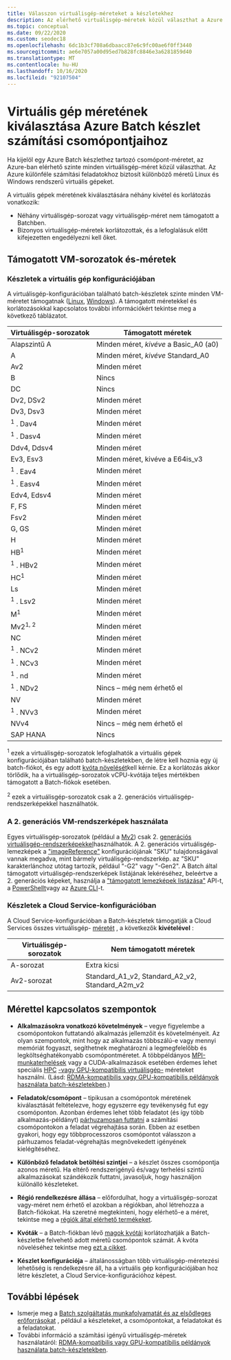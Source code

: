 ```yaml
---
title: Válasszon virtuálisgép-méreteket a készletekhez
description: Az elérhető virtuálisgép-méretek közül választhat a Azure Batch készletekben lévő számítási csomópontok számára
ms.topic: conceptual
ms.date: 09/22/2020
ms.custom: seodec18
ms.openlocfilehash: 6dc1b3cf708a6dbaacc87e6c9fc00ae6f0ff3440
ms.sourcegitcommit: ae6e7057a00d95ed7b828fc8846e3a6281859d40
ms.translationtype: MT
ms.contentlocale: hu-HU
ms.lasthandoff: 10/16/2020
ms.locfileid: "92107504"
---
```

# <a name="choose-a-vm-size-for-compute-nodes-in-an-azure-batch-pool"></a>Virtuális gép méretének kiválasztása Azure Batch készlet számítási csomópontjaihoz

Ha kijelöl egy Azure Batch készlethez tartozó csomópont-méretet, az Azure-ban elérhető szinte minden virtuálisgép-méret közül választhat. Az Azure különféle számítási feladatokhoz biztosít különböző méretű Linux és Windows rendszerű virtuális gépeket.

A virtuális gépek méretének kiválasztására néhány kivétel és korlátozás vonatkozik:

* Néhány virtuálisgép-sorozat vagy virtuálisgép-méret nem támogatott a Batchben.
* Bizonyos virtuálisgép-méretek korlátozottak, és a lefoglalásuk előtt kifejezetten engedélyezni kell őket.

## <a name="supported-vm-series-and-sizes"></a>Támogatott VM-sorozatok és-méretek

### <a name="pools-in-virtual-machine-configuration"></a>Készletek a virtuális gép konfigurációjában

A virtuálisgép-konfigurációban található batch-készletek szinte minden VM-méretet támogatnak ([Linux](../virtual-machines/sizes.md), [Windows](../virtual-machines/sizes.md)). A támogatott méretekkel és korlátozásokkal kapcsolatos további információkért tekintse meg a következő táblázatot.

| Virtuálisgép-sorozatok  | Támogatott méretek |
|------------|---------|
| Alapszintű A | Minden méret, *kivéve* a Basic_A0 (a0) |
| A | Minden méret, *kivéve* Standard_A0 |
| Av2 | Minden méret |
| B | Nincs |
| DC | Nincs |
| Dv2, DSv2 | Minden méret |
| Dv3, Dsv3 | Minden méret |
| <sup>1</sup> . Dav4 | Minden méret |
| <sup>1</sup> . Dasv4 | Minden méret |
| Ddv4, Ddsv4 |  Minden méret |
| Ev3, Esv3 | Minden méret, kivéve a E64is_v3 |
| <sup>1</sup> . Eav4 | Minden méret |
| <sup>1</sup> . Easv4 | Minden méret |
| Edv4, Edsv4 |  Minden méret |
| F, FS | Minden méret |
| Fsv2 | Minden méret |
| G, GS | Minden méret |
| H | Minden méret |
| HB<sup>1</sup> | Minden méret |
| <sup>1</sup> . HBv2 | Minden méret |
| HC<sup>1</sup> | Minden méret |
| Ls | Minden méret |
| <sup>1</sup> . Lsv2 | Minden méret |
| M<sup>1</sup> | Minden méret |
| Mv2<sup>1, 2</sup> | Minden méret |
| NC | Minden méret |
| <sup>1</sup> . NCv2 | Minden méret |
| <sup>1</sup> . NCv3 | Minden méret |
| <sup>1</sup> . nd | Minden méret |
| <sup>1</sup> . NDv2 | Nincs – még nem érhető el |
| NV | Minden méret |
| <sup>1</sup> . NVv3 | Minden méret |
| NVv4 | Nincs – még nem érhető el |
| SAP HANA | Nincs |

<sup>1</sup> ezek a virtuálisgép-sorozatok lefoglalhatók a virtuális gépek konfigurációjában található batch-készletekben, de létre kell hoznia egy új batch-fiókot, és egy adott [kvóta növelését](batch-quota-limit.md#increase-a-quota)kell kérnie. Ez a korlátozás akkor törlődik, ha a virtuálisgép-sorozatok vCPU-kvótája teljes mértékben támogatott a Batch-fiókok esetében.

<sup>2</sup> ezek a virtuálisgép-sorozatok csak a 2. generációs virtuálisgép-rendszerképekkel használhatók.

### <a name="using-generation-2-vm-images"></a>A 2. generációs VM-rendszerképek használata
Egyes virtuálisgép-sorozatok (például a [Mv2](../virtual-machines/mv2-series.md)) csak 2. [generációs virtuálisgép-rendszerképekkel](../virtual-machines/generation-2.md)használhatók. A 2. generációs virtuálisgép-lemezképek a ["imageReference"](/rest/api/batchservice/pool/add#imagereference) konfigurációjának "SKU" tulajdonságával vannak megadva, mint bármely virtuálisgép-rendszerkép. az "SKU" karakterlánchoz utótag tartozik, például "-G2" vagy "-Gen2". A Batch által támogatott virtuálisgép-rendszerképek listájának lekéréséhez, beleértve a 2. generációs képeket, használja a ["támogatott lemezképek listázása"](/rest/api/batchservice/account/listsupportedimages) API-t, a [PowerShellt](/powershell/module/az.batch/get-azbatchsupportedimage)vagy az [Azure CLI](/cli/azure/batch/pool/supported-images)-t.

### <a name="pools-in-cloud-service-configuration"></a>Készletek a Cloud Service-konfigurációban

A Cloud Service-konfigurációban a Batch-készletek támogatják a Cloud Services összes virtuálisgép- [méretét](../cloud-services/cloud-services-sizes-specs.md) , a következők **kivételével** :

| Virtuálisgép-sorozatok  | Nem támogatott méretek |
|------------|-------------------|
| A-sorozat   | Extra kicsi       |
| Av2-sorozat | Standard_A1_v2, Standard_A2_v2, Standard_A2m_v2 |

## <a name="size-considerations"></a>Mérettel kapcsolatos szempontok

* **Alkalmazásokra vonatkozó követelmények** – vegye figyelembe a csomópontokon futtatandó alkalmazás jellemzőit és követelményeit. Az olyan szempontok, mint hogy az alkalmazás többszálú-e vagy mennyi memóriát fogyaszt, segíthetnek meghatározni a legmegfelelőbb és legköltséghatékonyabb csomópontméretet. A többpéldányos [MPI-munkaterhelések](batch-mpi.md) vagy a CUDA-alkalmazások esetében érdemes lehet speciális [HPC](../virtual-machines/sizes-hpc.md) [-vagy GPU-kompatibilis virtuálisgép-](../virtual-machines/sizes-gpu.md) méreteket használni. (Lásd: [RDMA-kompatibilis vagy GPU-kompatibilis példányok használata batch-készletekben](batch-pool-compute-intensive-sizes.md).)

* **Feladatok/csomópont** – tipikusan a csomópontok méretének kiválasztását feltételezve, hogy egyszerre egy tevékenység fut egy csomóponton. Azonban érdemes lehet több feladatot (és így több alkalmazás-példányt) [párhuzamosan futtatni](batch-parallel-node-tasks.md) a számítási csomópontokon a feladat végrehajtása során. Ebben az esetben gyakori, hogy egy többprocesszoros csomópontot válasszon a párhuzamos feladat-végrehajtás megnövekedett igényének kielégítéséhez.

* **Különböző feladatok betöltési szintjei** – a készlet összes csomópontja azonos méretű. Ha eltérő rendszerigényű és/vagy terhelési szintű alkalmazásokat szándékozik futtatni, javasoljuk, hogy használjon különálló készleteket.

* **Régió rendelkezésre állása** – előfordulhat, hogy a virtuálisgép-sorozat vagy-méret nem érhető el azokban a régiókban, ahol létrehozza a Batch-fiókokat. Ha szeretné megtekinteni, hogy elérhető-e a méret, tekintse meg a [régiók által elérhető termékeket](https://azure.microsoft.com/regions/services/).

* **Kvóták** – a Batch-fiókban lévő [magok kvótái](batch-quota-limit.md#resource-quotas) korlátozhatják a Batch-készletbe felvehető adott méretű csomópontok számát. A kvóta növeléséhez tekintse meg [ezt a cikket](batch-quota-limit.md#increase-a-quota). 

* **Készlet konfigurációja** – általánosságban több virtuálisgép-méretezési lehetőség is rendelkezésre áll, ha a virtuális gép konfigurációjában hoz létre készletet, a Cloud Service-konfigurációhoz képest.

## <a name="next-steps"></a>További lépések

* Ismerje meg a [Batch szolgáltatás munkafolyamatát és az elsődleges erőforrásokat](batch-service-workflow-features.md) , például a készleteket, a csomópontokat, a feladatokat és a feladatokat.
* További információ a számítási igényű virtuálisgép-méretek használatáról: [RDMA-kompatibilis vagy GPU-kompatibilis példányok használata batch-készletekben](batch-pool-compute-intensive-sizes.md).
